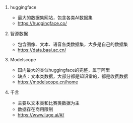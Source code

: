 1. huggingface
   - 最大的数据集网站，包含各类AI数据集
   - https://huggingface.co/
   
2. 智源数据
   - 包含图像、文本、语音各类数据集，大多是自己的数据集
   - https://data.baai.ac.cn/

3. Modelscope
   - 国内最大的类似huggingface的完整，属于阿里
   - 缺点：文本类数据，大部分都是知识堂的，都是收费数据
   - https://modelscope.cn/home

4. 千言
   - 主要以文本类和比赛类数据为主
   - 数据存在商用限制
   - https://www.luge.ai/#/